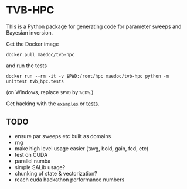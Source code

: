 # TVB-HPC

This is a Python package for generating code for parameter sweeps and Bayesian
inversion.

Get the Docker image
```
docker pull maedoc/tvb-hpc
```

and run the tests
```
docker run --rm -it -v $PWD:/root/hpc maedoc/tvb-hpc python -m unittest tvb_hpc.tests
```
(on Windows, replace `$PWD` by `%CD%`.)

Get hacking with the [`examples`](examples) or [tests](tvb_hpc/tests.py).

## TODO

- ensure par sweeps etc built as domains
- rng
- make high level usage easier (tavg, bold, gain, fcd, etc)
- test on CUDA
- parallel numba
- simple SALib usage?
- chunking of state & vectorization?
- reach cuda hackathon performance numbers